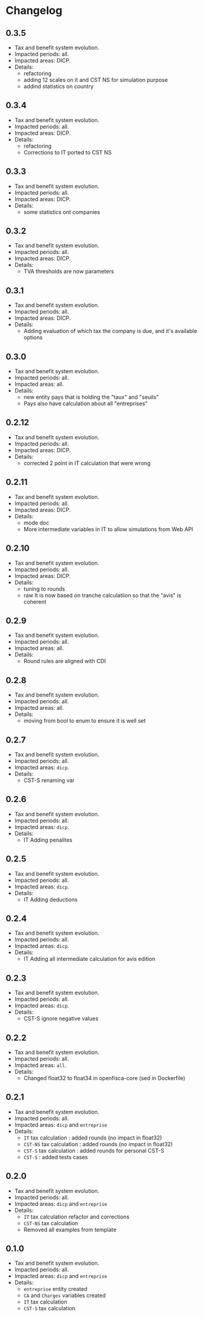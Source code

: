 # Changelog

## 0.3.5

* Tax and benefit system evolution.
* Impacted periods: all.
* Impacted areas: DICP.
* Details:
  - refactoring
  - adding 12 scales on it and CST NS for simulation purpose
  - addind statistics on country

## 0.3.4

* Tax and benefit system evolution.
* Impacted periods: all.
* Impacted areas: DICP.
* Details:
  - refactoring
  - Corrections to IT ported to CST NS

## 0.3.3

* Tax and benefit system evolution.
* Impacted periods: all.
* Impacted areas: DICP.
* Details:
  - some statistics ont companies

## 0.3.2

* Tax and benefit system evolution.
* Impacted periods: all.
* Impacted areas: DICP.
* Details:
  - TVA thresholds are now parameters

## 0.3.1

* Tax and benefit system evolution.
* Impacted periods: all.
* Impacted areas: DICP.
* Details:
  - Adding evaluation of which tax the company is due, and it's available options

## 0.3.0

* Tax and benefit system evolution.
* Impacted periods: all.
* Impacted areas: all.
* Details:
  - new entity pays that is holding the "taux" and "seuils"
  - Pays also have calculation about all "entreprises"

## 0.2.12

* Tax and benefit system evolution.
* Impacted periods: all.
* Impacted areas: DICP.
* Details:
  - corrected 2 point in IT calculation that were wrong

## 0.2.11

* Tax and benefit system evolution.
* Impacted periods: all.
* Impacted areas: DICP.
* Details:
  - mode doc
  - More intermediate variables in IT to allow simulations from Web API

## 0.2.10

* Tax and benefit system evolution.
* Impacted periods: all.
* Impacted areas: DICP.
* Details:
  - tuning to rounds
  - raw It  is now based on tranche calculatiion so that the "avis" is coherent

## 0.2.9

* Tax and benefit system evolution.
* Impacted periods: all.
* Impacted areas: all.
* Details:
  - Round rules are aligned with CDI

## 0.2.8

* Tax and benefit system evolution.
* Impacted periods: all.
* Impacted areas: all.
* Details:
  - moving from bool to enum to ensure it is well set

## 0.2.7

* Tax and benefit system evolution.
* Impacted periods: all.
* Impacted areas: `dicp`.
* Details:
  - CST-S renaming var

## 0.2.6

* Tax and benefit system evolution.
* Impacted periods: all.
* Impacted areas: `dicp`.
* Details:
  - IT Adding penalites

## 0.2.5

* Tax and benefit system evolution.
* Impacted periods: all.
* Impacted areas: `dicp`.
* Details:
  - IT Adding deductions

## 0.2.4

* Tax and benefit system evolution.
* Impacted periods: all.
* Impacted areas: `dicp`.
* Details:
  - IT Adding all intermediate calculation for avis edition

## 0.2.3

* Tax and benefit system evolution.
* Impacted periods: all.
* Impacted areas: `dicp`.
* Details:
  - CST-S ignore negative values

## 0.2.2

* Tax and benefit system evolution.
* Impacted periods: all.
* Impacted areas: `all`.
* Details:
  - Changed float32 to float34 in openfisca-core (sed in Dockerfile)

## 0.2.1

* Tax and benefit system evolution.
* Impacted periods: all.
* Impacted areas: `dicp` and `entreprise`
* Details:
  - `IT` tax calculation : added rounds (no impact in float32)
  - `CST-NS` tax calculation : added rounds (no impact in float32)
  - `CST-S` tax calculation : added rounds for personal CST-S
  - `CST-S` : added tests cases

## 0.2.0

* Tax and benefit system evolution.
* Impacted periods: all.
* Impacted areas: `dicp` and `entreprise`
* Details:
  - `IT` tax calculation refactor and corrections
  - `CST-NS` tax calculation
  - Removed all examples from template

## 0.1.0

* Tax and benefit system evolution.
* Impacted periods: all.
* Impacted areas: `dicp` and `entreprise`
* Details:
  - `entreprise` entity created
  - `CA` and `Charges` variables created
  - `IT` tax calculation
  - `CST-S` tax calculation
